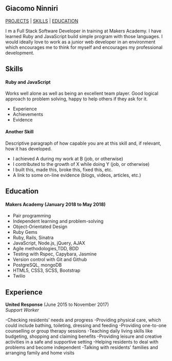 ## Giacomo Ninniri

[PROJECTS](#projects) | [SKILLS](#skills) | [EDUCATION](#education)

I m a Full Stack Software Developer in training at Makers Academy. I have learned Ruby and JavaScript build simple program with those languages. I would ideally love to work as a junior web developer in an environment which encourages me to think for myself and encourages my professional development.

## Skills

#### Ruby and JavaScript

  Works well alone as well as being an excellent team player. Good logical approach to problem solving, happy to help others if they ask for it.

- Experience
- Achievements
- Evidence

#### Another Skill

Descriptive paragraph of how capable you are at this skill and, if relevant, how it has developed.

- I achieved A during my work at B (job, or otherwise)
- I contributed to the growth of X while doing Y (job, or otherwise)
- I built this, made this, broke this, fixed this, etc.
- A link to some on-line evidence (blogs, videos, articles, etc.)

## Education

#### Makers Academy (January 2018 to  May 2018)

- Pair programming
- Independent learning and problem-solving
- Object-Orientated Design
- Ruby Gems
- Ruby, Rails, Sinatra
- JavaScript, Node.js, jQuery, AJAX
- Agile methodologies,TDD, BDD
- Testing with Rspec, Capybara, Jasmine
- Version control with Git and Github
- PostgreSQL, mongoDB
- HTML5, CSS3, SCSS, Bootstrap
- Twilio

## Experience

**United Response** (June 2015 to November 2017)    
*Support Worker*

-Checking residents’ needs and progress
-Providing physical care, which could include bathing, toileting, dressing and feeding
-Providing one-to-one counselling or group therapy sessions
-Teaching daily living skills like budgeting, shopping and claiming benefits
-Providing leisure and creative activities in a safe and supportive setting
-Helping residents to deal with problems and become independent
-Talking with residents' families and arranging family and home visits
